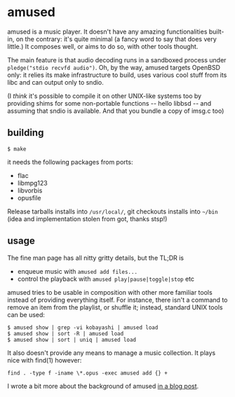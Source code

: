 # amused

amused is a music player.  It doesn't have any amazing functionalities
built-in, on the contrary: it's quite minimal (a fancy word to say that
does very little.)  It composes well, or aims to do so, with other tools
thought.

The main feature is that audio decoding runs in a sandboxed process
under `pledge("stdio recvfd audio")`.  Oh, by the way, amused targets
OpenBSD only: it relies its make infrastructure to build, uses various
cool stuff from its libc and can output only to sndio.

(I *think* it's possible to compile it on other UNIX-like systems too by
providing shims for some non-portable functions -- hello libbsd -- and
assuming that sndio is available.  And that you bundle a copy of imsg.c
too)


## building

	$ make

it needs the following packages from ports:

 - flac
 - libmpg123
 - libvorbis
 - opusfile

Release tarballs installs into `/usr/local/`, git checkouts installs
into `~/bin` (idea and implementation stolen from got, thanks stsp!)


## usage

The fine man page has all nitty gritty details, but the TL;DR is

 - enqueue music with `amused add files...`
 - control the playback with `amused play|pause|toggle|stop` etc

amused tries to be usable in composition with other more familiar tools
instead of providing everything itself.  For instance, there isn't a
command to remove an item from the playlist, or shuffle it; instead,
standard UNIX tools can be used:

	$ amused show | grep -vi kobayashi | amused load
	$ amused show | sort -R | amused load
	$ amused show | sort | uniq | amused load

It also doesn't provide any means to manage a music collection.  It
plays nice with find(1) however:

	find . -type f -iname \*.opus -exec amused add {} +

I wrote a bit more about the background of amused [in a blog
post](https://www.omarpolo.com/post/amused.html).
